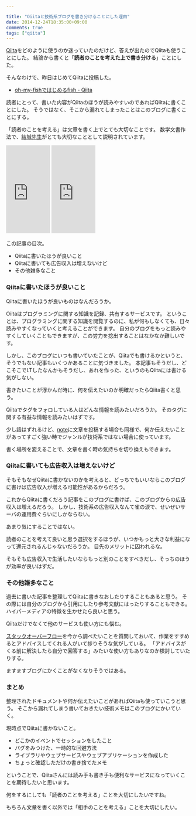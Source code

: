 ```yaml
---

title: "Oiitaと技術系ブログを書き分けることにした理由"
date: 2014-12-24T18:35:00+09:00
comments: true
tags: ["qiita"]
---
```


[Qiita](http://qiita.com/)をどのように使うのか迷っていたのだけど、答えが出たのでQiitaも使うことにした。
結論から書くと「**読者のことを考えた上で書き分ける**」ことにした。

そんなわけで、昨日はじめてQiitaに投稿した。

* [oh-my-fishではじめるfish - Qiita](http://qiita.com/eielh/items/8b9f86a980b08125eb93)

読者にとって、書いた内容がQiitaのほうが読みやすいのであればQiitaに書くことにした。
そうではなく、そこから漏れてしまったことはこのブログに書くことにする。

「読者のことを考える」は文章を書く上でとても大切なことです。
数学文書作法で、[結城先生](http://twitter.com/hyuki)がとても大切なこととして説明されています。

<iframe src="http://rcm-fe.amazon-adsystem.com/e/cm?lt1=_blank&bc1=000000&IS2=1&bg1=FFFFFF&fc1=000000&lc1=0000FF&t=eiel-22&o=9&p=8&l=as4&m=amazon&f=ifr&ref=ss_til&asins=448009525X" style="width:120px;height:240px;" scrolling="no" marginwidth="0" marginheight="0" frameborder="0"></iframe>

<iframe src="http://rcm-fe.amazon-adsystem.com/e/cm?lt1=_blank&bc1=000000&IS2=1&bg1=FFFFFF&fc1=000000&lc1=0000FF&t=eiel-22&o=9&p=8&l=as4&m=amazon&f=ifr&ref=ss_til&asins=4480095268" style="width:120px;height:240px;" scrolling="no" marginwidth="0" marginheight="0" frameborder="0"></iframe>

この記事の目次。

* Qiitaに書いたほうが良いこと
* Qiitaに書いても広告収入は増えないけど
* その他雑多なこと

### Qiitaに書いたほうが良いこと

Qiitaに書いたほうが良いものはなんだろうか。

Oiitaはプログラミングに関する知識を記録、共有するサービスです。
ということは、プログラミングに関する知識を閲覧するのに、私が何もしなくても、日々読みやすくなっていくと考えることができます。
自分のブログをもっと読みやすくしていくこともできますが、この労力を捻出することはなかなか難しいです。

しかし、このブログにいつも書いていたことが、Qiitaでも書けるかというと、そうでもない記事もいくつかあることに気づきました。
本記事もそうだし、どこそこでLTしたなんかもそうだし、あれを作った、というのもQiitaには書ける気がしない。

書きたいことが浮かんだ時に、何を伝えたいのか明確だったらQiita書くと思う。

Qiitaでタグをフォロしている人はどんな情報を読みたいだろうか。
そのタグに関する有益な情報を読みたいはずです。

少し話はずれるけど、[note](note.mu/eiel)に文章を投稿する場合も同様で、何か伝えたいことがあってすごく強い時でジャンルが技術系ではない場合に使っています。

書く場所を変えることで、文章を書く時の気持ちを切り換えもできます。


### Qiitaに書いても広告収入は増えないけど

そもそもなぜQiitaに書かないのかを考えると、どっちでもいいならこのブログに書けば広告収入が増える可能性があるからだろう。

これからQiitaに書くだろう記事をこのブログに書けば、このブログからの広告収入は増えるだろう。
しかし、技術系の広告収入なんて雀の涙で、せいぜいサーバの運用費ぐらいにしかならない。

あまり気にすることではない。

読者のことを考えて良いと思う選択をするほうが、いつかもっと大きな利益になって還元されるんじゃないだろうか。
目先のメリットに囚われるな。

そもそも広告収入で生活したいならもっと別のことをすべきだし、そっちのほうが効率が良いはずだ。

### その他雑多なこと

過去に書いた記事を整理してQiitaに書きなおしたりすることもあると思う。
その際には自分のブログから引用にしたり参考文献にはったりすることもできる。
ハイパーメディアの特徴を生かせたら良いと思う。

Qiitaだけでなくて他のサービスも使い方にも悩む。

[スタックオーバーフロー](http://ja.stackoverflow.com/)を今から調べたいことを質問しておいて、作業をすすめるとアドバイスしてくれる人がいて捗りそうな気がしている。
「アドバイスがくる前に解決したら自分で回答する」みたいな使い方もありなのか検討していたりする。

ますますブログにかくことがなくなりそうではある。

### まとめ

整理されたドキュメントや何か伝えたいことがあればQiitaも使っていこうと思う。
そこから漏れてしまう書いておきたい技術メモはこのブログにかいていく。

現時点でQiitaに書かないこと。

* どこかのイベントでセッションをしたこと
* バグをみつけた、一時的な回避方法
* ライブラリやウェブサービスやウェブアプリケーションを作成した
* ちょっと確認しただけの書き捨てたメモ

ということで、Qiitaさんには読み手も書き手も便利なサービスになっていくことを期待したいと思います。

何をするにしても「読者のことを考える」ことを大切にしたいですね。

もちろん文章を書く以外では「相手のことを考える」ことを大切にしたい。
